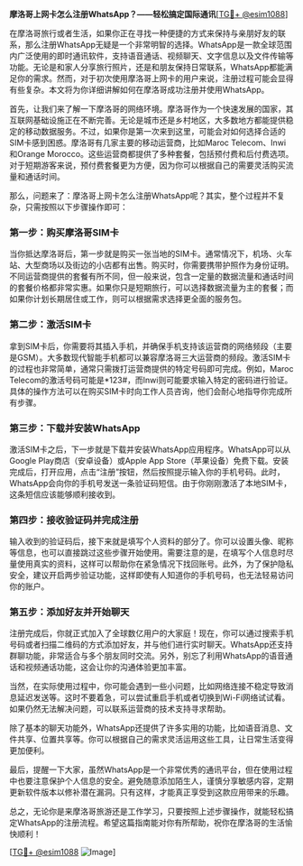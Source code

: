 **摩洛哥上网卡怎么注册WhatsApp？——轻松搞定国际通讯**[[TG💪+ @esim1088](https://t.me/s/esim1088)]

在摩洛哥旅行或者生活，如果你正在寻找一种便捷的方式来保持与亲朋好友的联系，那么注册WhatsApp无疑是一个非常明智的选择。WhatsApp是一款全球范围内广泛使用的即时通讯软件，支持语音通话、视频聊天、文字信息以及文件传输等功能。无论是和家人分享旅行照片，还是和朋友保持日常联系，WhatsApp都能满足你的需求。然而，对于初次使用摩洛哥上网卡的用户来说，注册过程可能会显得有些复杂。本文将为你详细讲解如何在摩洛哥成功注册并使用WhatsApp。

首先，让我们来了解一下摩洛哥的网络环境。摩洛哥作为一个快速发展的国家，其互联网基础设施正在不断完善。无论是城市还是乡村地区，大多数地方都能提供稳定的移动数据服务。不过，如果你是第一次来到这里，可能会对如何选择合适的SIM卡感到困惑。摩洛哥有几家主要的移动运营商，比如Maroc Telecom、Inwi和Orange Morocco。这些运营商都提供了多种套餐，包括预付费和后付费选项。对于短期游客来说，预付费套餐更为方便，因为你可以根据自己的需要灵活购买流量和通话时间。

那么，问题来了：摩洛哥上网卡怎么注册WhatsApp呢？其实，整个过程并不复杂，只需按照以下步骤操作即可：

### 第一步：购买摩洛哥SIM卡

当你抵达摩洛哥后，第一步就是购买一张当地的SIM卡。通常情况下，机场、火车站、大型商场以及街边的小店都有出售。购买时，你需要携带护照作为身份证明。不同运营商提供的套餐有所不同，但一般来说，包含一定量的数据流量和通话时间的套餐价格都非常实惠。如果你只是短期旅行，可以选择数据流量为主的套餐；而如果你计划长期居住或工作，则可以根据需求选择更全面的服务包。

### 第二步：激活SIM卡

拿到SIM卡后，你需要将其插入手机，并确保手机支持该运营商的网络频段（主要是GSM）。大多数现代智能手机都可以兼容摩洛哥三大运营商的频段。激活SIM卡的过程也非常简单，通常只需拨打运营商提供的特定号码即可完成。例如，Maroc Telecom的激活号码可能是*123#，而Inwi则可能要求输入特定的密码进行验证。具体的操作方法可以在购买SIM卡时向工作人员咨询，他们会耐心地指导你完成所有步骤。

### 第三步：下载并安装WhatsApp

激活SIM卡之后，下一步就是下载并安装WhatsApp应用程序。WhatsApp可以从Google Play商店（安卓设备）或Apple App Store（苹果设备）免费下载。安装完成后，打开应用，点击“注册”按钮，然后按照提示输入你的手机号码。此时，WhatsApp会向你的手机号发送一条验证码短信。由于你刚刚激活了本地SIM卡，这条短信应该能够顺利接收到。

### 第四步：接收验证码并完成注册

输入收到的验证码后，接下来就是填写个人资料的部分了。你可以设置头像、昵称等信息，也可以直接跳过这些步骤开始使用。需要注意的是，在填写个人信息时尽量使用真实的资料，这样可以帮助你在紧急情况下找回账号。此外，为了保护隐私安全，建议开启两步验证功能，这样即使有人知道你的手机号码，也无法轻易访问你的账户。

### 第五步：添加好友并开始聊天

注册完成后，你就正式加入了全球数亿用户的大家庭！现在，你可以通过搜索手机号码或者扫描二维码的方式添加好友，并与他们进行实时聊天。WhatsApp还支持群聊功能，非常适合与多个朋友同时交流。另外，别忘了利用WhatsApp的语音通话和视频通话功能，这会让你的沟通体验更加丰富。

当然，在实际使用过程中，你可能会遇到一些小问题，比如网络连接不稳定导致消息延迟发送等。这时不要着急，可以尝试重启手机或者切换到Wi-Fi网络试试看。如果仍然无法解决问题，可以联系运营商的技术支持寻求帮助。

除了基本的聊天功能外，WhatsApp还提供了许多实用的功能，比如语音消息、文件共享、位置共享等。你可以根据自己的需求灵活运用这些工具，让日常生活变得更加便利。

最后，提醒一下大家，虽然WhatsApp是一个非常优秀的通讯平台，但在使用过程中也要注意保护个人信息的安全。避免随意添加陌生人，谨慎分享敏感内容，定期更新软件版本以修补潜在漏洞。只有这样，才能真正享受到这款应用带来的乐趣。

总之，无论你是来摩洛哥旅游还是工作学习，只要按照上述步骤操作，就能轻松搞定WhatsApp的注册流程。希望这篇指南能对你有所帮助，祝你在摩洛哥的生活愉快顺利！

[[TG💪+ @esim1088](https://t.me/s/esim1088) ![Image](https://i.postimg.cc/4NQfJmqS/Snipaste-2025-05-13-00-14-12.png)]